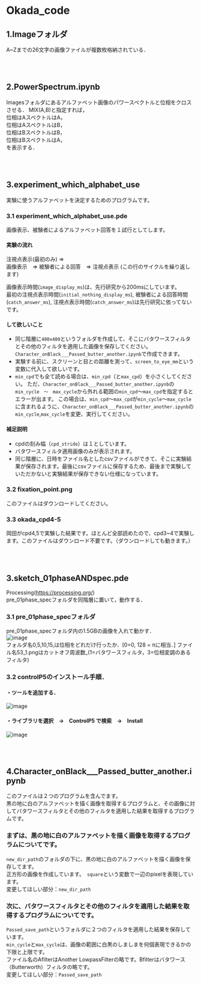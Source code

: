 # Okada_code

## 1.Imageフォルダ
A~Zまでの26文字の画像ファイルが複数枚格納されている．

<br>
<br>

## 2.PowerSpectrum.ipynb
Imagesフォルダにあるアルファベット画像のパワースペクトルと位相をクロスさせる．
MIX(A,B)と指定すれば，  
位相はAスペクトルはA，  
位相はAスペクトルはB，  
位相はBスペクトルはB，  
位相はBスペクトルはA，  
を表示する．

<br>
<br>

## 3.experiment_which_alphabet_use
実験に使うアルファベットを決定するためのプログラムです。

### 3.1 experiment_which_alphabet_use.pde
画像表示、被験者によるアルファベット回答を１試行としてします。

#### 実験の流れ
注視点表示(最初のみ) =><br>
画像表示　=> 被験者による回答　=> 注視点表示 (この行のサイクルを繰り返します)

画像表示時間(`image_display_ms`)は、先行研究から200msにしています。<br>
最初の注視点表示時間(`initial_nothing_display_ms`), 被験者による回答時間(`catch_answer_ms`), 注視点表示時間(`catch_answer_ms`)は先行研究に依ってないです。

#### して欲しいこと
* 同じ階層に`480x480`というフォルダを作成して、そこにバタワースフィルタとその他のフィルタを適用した画像を保存してください。`Character_onBlack___Passed_butter_another.ipynb`で作成できます。<br>
* 実験する前に、スクリーンと目との距離を測って、`screen_to_eye_mm`という変数に代入して欲しいです。<br>
* `min_cpd`でも全て読める場合は、`min_cpd`（と`max_cpd`）を小さくしてください。
ただ、`Character_onBlack___Passed_butter_another.ipynb`の`min_cycle　〜　max_cycle`から外れる範囲の`min_cpd`〜`max_cpd`を指定するとエラーが出ます。
この場合は、`min_cpd`〜`max_cpd`が`min_cycle`〜`max_cycle`に含まれるように、`Character_onBlack___Passed_butter_another.ipynb`の`min_cycle`,`max_cycle`を変更、実行してください。

#### 補足説明
* cpdの刻み幅（`cpd_stride`）は１としています。<br>
* バタワースフィルタ適用画像のみが表示されます。<br>
* 同じ階層に、日時をファイル名としたcsvファイルができて、そこに実験結果が保存されます。最後にcsvファイルに保存するため、最後まで実験していただかないと実験結果が保存できない仕様になっています。<br>

### 3.2 fixation_point.png
このファイルはダウンロードしてください。

### 3.3 okada_cpd4-5
岡田がcpd4,5で実験した結果です。ほとんど全部読めたので、cpd3~4で実験します。このファイルはダウンロード不要です。（ダウンロードしても動きます。）

<br>
<br>

## 3.sketch_01phaseANDspec.pde
Processing(https://processing.org/)  
pre_01phase_specフォルダを同階層に置いて，動作する．
  
### 3.1 pre_01phase_specフォルダ
pre_01phase_specフォルダ内の1.5GBの画像を入れて動かす．   
![image](https://user-images.githubusercontent.com/43159778/132652381-a5f85028-60ab-41fc-abda-865995b71a4f.png)  
フォルダ名0,5,10,15,は位相をどれだけ行ったか．[0=0, 128 = πに相当．]
ファイル名53_1.pngはカットオフ周波数_(1=バタワースフィルタ，3=位相変調のあるフィルタ)

### 3.2 controlP5のインストール手順．  
#### ・ツールを追加する．  
![image](https://user-images.githubusercontent.com/43159778/132651608-55171b5f-02de-4d83-96dd-bebd0db45b3c.png)

#### ・ライブラリを選択　→　ControlP5 で検索　→　Install  
![image](https://user-images.githubusercontent.com/43159778/132651693-86be2e28-86a9-4035-a70a-91db0f1366f7.png)

<br>
<br>

## 4.Character_onBlack___Passed_butter_another.ipynb
このファイルは２つのプログラムを含んでます。<br>
黒の地に白のアルファベットを描く画像を取得するプログラムと、その画像に対してバタワースフィルタとその他のフィルタを適用した結果を取得するプログラムです。

### まずは、黒の地に白のアルファベットを描く画像を取得するプログラムについてです。
`new_dir_path`のフォルダの下に、黒の地に白のアルファベットを描く画像を保存してます。<br>
正方形の画像を作成しています。　`square`という変数で一辺のpixelを表現しています。<br>
変更してほしい部分：`new_dir_path`

### 次に、バタワースフィルタとその他のフィルタを適用した結果を取得するプログラムについてです。
`Passed_save_path`というフォルダに２つのフィルタを適用した結果を保存しています。<br>
`min_cycle`と`max_cycle`は、画像の範囲に白黒のしましまを何個表現できるかの下限と上限です。<br>
ファイル名のAfilterはAnother LowpassFilterの略です。Bfilterはバタワース（Butterworth）フィルタの略です。<br>
変更してほしい部分：`Passed_save_path`
